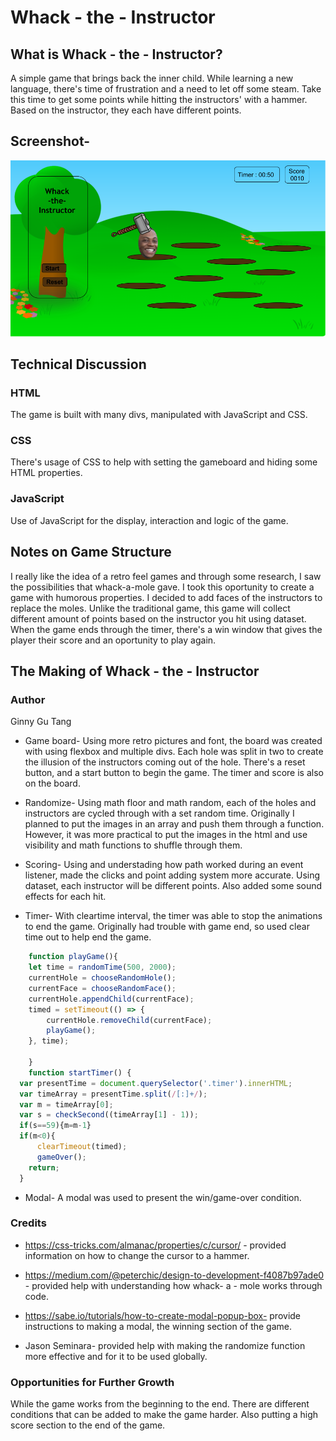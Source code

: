 # Whack - the - Instructor

## What is Whack - the - Instructor?
A simple game that brings back the inner child. While learning a new language, there's time of frustration and a need to let off some steam. Take this time to get some points while hitting the instructors' with a hammer. Based on the instructor, they each have different points.


## Screenshot-
![alt text](https://github.com/ginnygu/project_1/blob/master/images/wireframe_project4.png "game play2")


## Technical Discussion

### HTML
The game is built with many divs, manipulated with JavaScript and CSS.

### CSS
There's usage of CSS to help with setting the gameboard and hiding some HTML properties.

### JavaScript
Use of JavaScript for the display, interaction and logic of the game.

## Notes on Game Structure

I really like the idea of a retro feel games and through some research, I saw the possibilities that whack-a-mole gave. I took this oportunity to create a game with humorous properties. I decided to add faces of the instructors to replace the moles. Unlike the traditional game, this game will collect different amount of points based on the instructor you hit using dataset. When the game ends through the timer, there's a win window that gives the player their score and an oportunity to play again.


## The Making of Whack - the - Instructor

### Author

Ginny Gu Tang

- Game board-
Using more retro pictures and font, the board was created with using flexbox and multiple divs. Each hole was split in two to create the illusion of the instructors coming out of the hole. There's a reset button, and a start button to begin the game. The timer and score is also on the board.

- Randomize-
Using math floor and math random, each of the holes and instructors are cycled through with a set random time. Originally I planned to put the images in an array and push them through a function. However, it was more practical to put the images in the html and use visibility and math functions to shuffle through them.

- Scoring-
Using and understading how path worked during an event listener, made the clicks and point adding system more accurate. Using dataset, each instructor will be different points. Also added some sound effects for each hit.

- Timer-
With cleartime interval, the timer was able to stop the animations to end the game. Originally had trouble with game end, so used clear time out to help end the game.

```javascript
    function playGame(){
    let time = randomTime(500, 2000);
    currentHole = chooseRandomHole();
    currentFace = chooseRandomFace();
    currentHole.appendChild(currentFace);
    timed = setTimeout(() => {
        currentHole.removeChild(currentFace);
        playGame();
    }, time); 

    }
    function startTimer() {
  var presentTime = document.querySelector('.timer').innerHTML;
  var timeArray = presentTime.split(/[:]+/);
  var m = timeArray[0];
  var s = checkSecond((timeArray[1] - 1));
  if(s==59){m=m-1}
  if(m<0){
      clearTimeout(timed);
      gameOver();
    return;
  }
```
- Modal-
A modal was used to present the win/game-over condition.

### Credits
- https://css-tricks.com/almanac/properties/c/cursor/ - provided information on how to change the cursor to a hammer.
- https://medium.com/@peterchic/design-to-development-f4087b97ade0 - provided help with understanding how whack- a - mole works through code.
- https://sabe.io/tutorials/how-to-create-modal-popup-box- provide instructions to making a modal, the winning section of the game.

- Jason Seminara- provided help with making the randomize function more effective and for it to be used globally.


### Opportunities for Further Growth

While the game works from the beginning to the end. There are different conditions that can be added to make the game harder. Also putting a high score section to the end of the game.

